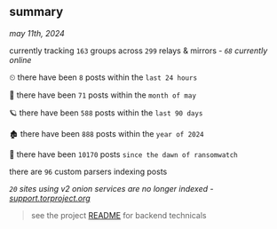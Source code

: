 
## summary
_may 11th, 2024_

currently tracking `163` groups across `299` relays & mirrors - _`68` currently online_

⏲ there have been `8` posts within the `last 24 hours`

🦈 there have been `71` posts within the `month of may`

🪐 there have been `588` posts within the `last 90 days`

🏚 there have been `888` posts within the `year of 2024`

🦕 there have been `10170` posts `since the dawn of ransomwatch`

there are `96` custom parsers indexing posts

_`20` sites using v2 onion services are no longer indexed - [support.torproject.org](https://support.torproject.org/onionservices/v2-deprecation/)_

> see the project [README](https://github.com/joshhighet/ransomwatch#ransomwatch--) for backend technicals
